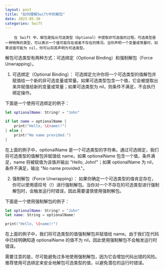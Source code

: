 ```yaml
---
layout: post
title: "如何理解Swift中的解包"
date: 2023-05-30
categories: Swift
---
```

        在 Swift 中，解包是指从可选类型（Optional）中提取非可选值的过程。可选类型是一种特殊的类型，可以表示一个值可能存在或者不存在的情况。当你声明一个变量或常量时，如果该值可能为 nil，你可以将其声明为可选类型。

解包可选类型有两种方式：可选绑定（Optional Binding）和强制解包（Force Unwrapping）。

1. 可选绑定（Optional Binding）：
可选绑定允许你将一个可选类型的值解包并赋值给一个新的非可选变量或常量。如果可选类型包含一个值，它会被提取出来并赋值给新的变量或常量；如果可选类型为 nil，则条件不满足，不会执行绑定操作。

下面是一个使用可选绑定的例子：

```swift
let optionalName: String? = "John"

if let name = optionalName {
    print("Hello, \(name)!")
} else {
    print("No name provided.")
}
```

在上面的例子中，optionalName 是一个可选类型的字符串。通过可选绑定，我们将可选类型的值解包并赋值给 name。如果 optionalName 包含一个值，条件满足，name 将被赋值为该值并输出 "Hello, John!"；如果 optionalName 为 nil，条件不满足，输出 "No name provided."。

2. 强制解包（Force Unwrapping）：
如果你确定一个可选类型的值肯定存在，你可以使用感叹号（!）进行强制解包。当你对一个不存在的可选类型进行强制解包时，会触发运行时错误，因此需要谨慎使用强制解包。

下面是一个使用强制解包的例子：

```swift
let optionalName: String? = "John"
let name: String = optionalName!

print("Hello, \(name)!")
```

在上面的例子中，我们将可选类型的值强制解包并赋值给 name。由于我们在代码中已经明确知道 optionalName 的值不为 nil，因此使用强制解包不会触发运行时错误。

需要注意的是，尽可能避免过多地使用强制解包，因为它会增加代码出错的风险。推荐使用可选绑定来安全地解包可选类型的值，以避免潜在的运行时错误。